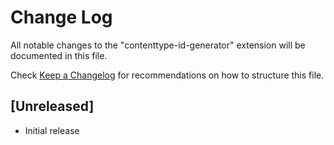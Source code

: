 # Change Log
All notable changes to the "contenttype-id-generator" extension will be documented in this file.

Check [Keep a Changelog](http://keepachangelog.com/) for recommendations on how to structure this file.

## [Unreleased]
- Initial release